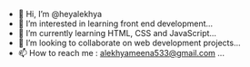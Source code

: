 - 👋 Hi, I’m @heyalekhya
- 👀 I’m interested in learning front end development...
- 🌱 I’m currently learning HTML, CSS and JavaScript...
- 💞️ I’m looking to collaborate on web development projects...
- 📫 How to reach me : alekhyameena533@gmail.com ...

<!---
heyalekhya/heyalekhya is a ✨ special ✨ repository because its `README.md` (this file) appears on your GitHub profile.
You can click the Preview link to take a look at your changes.
--->
